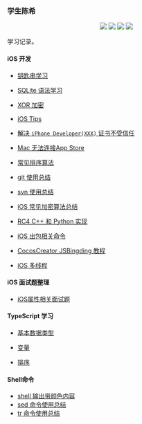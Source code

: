 ### 学生陈希

<p align='center'>
<img src="https://img.shields.io/badge/platform-iOS-ff69b4.svg">
<img src="https://img.shields.io/badge/language-python-yellowgreen.svg">
<img src="https://img.shields.io/badge/language-shell-green.svg">
<img src="https://img.shields.io/badge/language-typeScript-red.svg">

学习记录。

#### iOS 开发

- [钥匙串学习](./articles/keychain-usage.md)

- [SQLite 语法学习](./articles/sql-study.md)
- [XOR 加密](./articles/xor.md) 
- [iOS Tips](./articles/ios-tips.md) 
- [解决 `iPhone Developer(XXX)` 证书不受信任](./articles/untrusted-certificate.md)
- [Mac 无法连接App Store](./articles/unable-connect-app-store.md)
- [常见排序算法](./articles/sort.md)
- [git 使用总结](./articles/learn-git.md)
- [svn 使用总结](./articles/svn-usage.md)
- [iOS 常见加密算法总结](./articles/data-encrypt.md)
- [RC4 C++ 和 Python 实现](./articles/RC4-implementation-for-C++-Python.md)
- [iOS 出包相关命令](./articles/security-usage.md)

- [CocosCreator JSBingding 教程](./articles/CocosCreator-JSBindings-Tutorial.md)

- [iOS 多线程](./articles/iOS-multiple-thread.md)

#### iOS 面试题整理

- [iOS属性相关面试题](./articles/interview-iOS/property.md)

#### TypeScript 学习

- [基本数据类型](./articles/TypeScript-Study/basic-types.md)

- [变量](./articles/TypeScript-Study/variable.md)

- [排序](./articles/TypeScript-Study/sort.md)

#### Shell命令

- [shell 输出带颜色内容](./articles/shell-echo.md)
- [sed 命令使用总结](./articles/sed-usage.md)
- [tr 命令使用总结](./articles/tr-usage.md)
